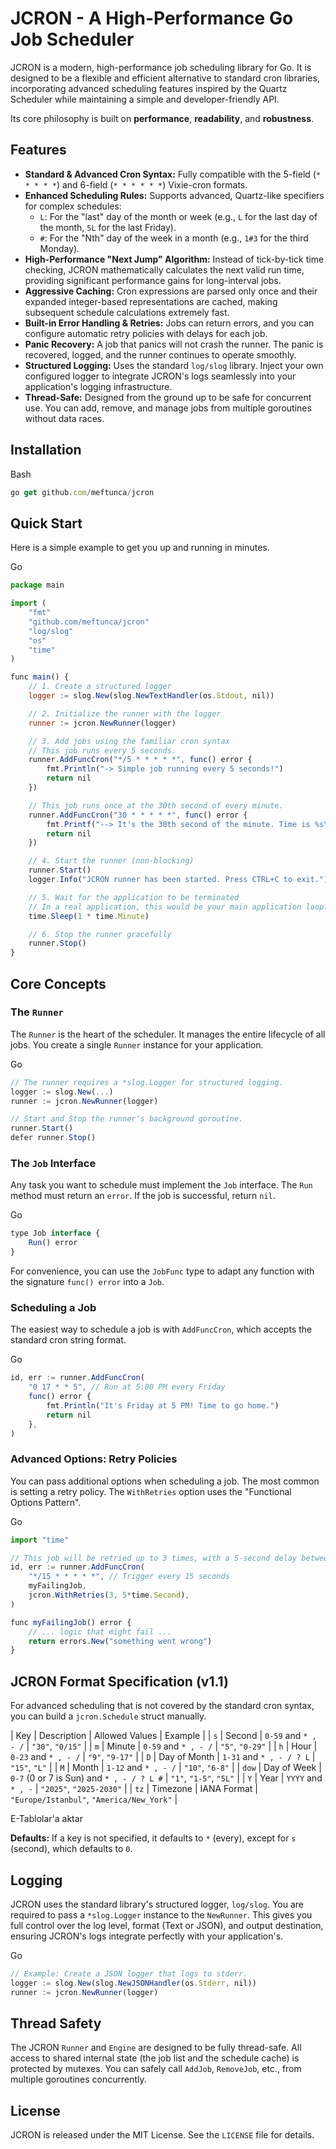 # JCRON - A High-Performance Go Job Scheduler

JCRON is a modern, high-performance job scheduling library for Go. It is designed to be a flexible and efficient alternative to standard cron libraries, incorporating advanced scheduling features inspired by the Quartz Scheduler while maintaining a simple and developer-friendly API.

Its core philosophy is built on **performance**, **readability**, and **robustness**.

## Features

- **Standard & Advanced Cron Syntax:** Fully compatible with the 5-field (`* * * * *`) and 6-field (`* * * * * *`) Vixie-cron formats.
- **Enhanced Scheduling Rules:** Supports advanced, Quartz-like specifiers for complex schedules:
    - `L`: For the "last" day of the month or week (e.g., `L` for the last day of the month, `5L` for the last Friday).
    - `#`: For the "Nth" day of the week in a month (e.g., `1#3` for the third Monday).
- **High-Performance "Next Jump" Algorithm:** Instead of tick-by-tick time checking, JCRON mathematically calculates the next valid run time, providing significant performance gains for long-interval jobs.
- **Aggressive Caching:** Cron expressions are parsed only once and their expanded integer-based representations are cached, making subsequent schedule calculations extremely fast.
- **Built-in Error Handling & Retries:** Jobs can return errors, and you can configure automatic retry policies with delays for each job.
- **Panic Recovery:** A job that panics will not crash the runner. The panic is recovered, logged, and the runner continues to operate smoothly.
- **Structured Logging:** Uses the standard `log/slog` library. Inject your own configured logger to integrate JCRON's logs seamlessly into your application's logging infrastructure.
- **Thread-Safe:** Designed from the ground up to be safe for concurrent use. You can add, remove, and manage jobs from multiple goroutines without data races.

## Installation

Bash

```javascript
go get github.com/meftunca/jcron

```


## Quick Start

Here is a simple example to get you up and running in minutes.

Go

```javascript
package main

import (
	"fmt"
	"github.com/meftunca/jcron"
	"log/slog"
	"os"
	"time"
)

func main() {
	// 1. Create a structured logger
	logger := slog.New(slog.NewTextHandler(os.Stdout, nil))

	// 2. Initialize the runner with the logger
	runner := jcron.NewRunner(logger)

	// 3. Add jobs using the familiar cron syntax
	// This job runs every 5 seconds.
	runner.AddFuncCron("*/5 * * * * *", func() error {
		fmt.Println("-> Simple job running every 5 seconds!")
		return nil
	})

	// This job runs once at the 30th second of every minute.
	runner.AddFuncCron("30 * * * * *", func() error {
		fmt.Printf("--> It's the 30th second of the minute. Time is %s\n", time.Now().Format("15:04:05"))
		return nil
	})

	// 4. Start the runner (non-blocking)
	runner.Start()
	logger.Info("JCRON runner has been started. Press CTRL+C to exit.")

	// 5. Wait for the application to be terminated
	// In a real application, this would be your main application loop.
	time.Sleep(1 * time.Minute)

	// 6. Stop the runner gracefully
	runner.Stop()
}

```

## Core Concepts


### The `Runner`

The `Runner` is the heart of the scheduler. It manages the entire lifecycle of all jobs. You create a single `Runner` instance for your application.

Go

```javascript
// The runner requires a *slog.Logger for structured logging.
logger := slog.New(...)
runner := jcron.NewRunner(logger)

// Start and Stop the runner's background goroutine.
runner.Start()
defer runner.Stop()

```

### The `Job` Interface

Any task you want to schedule must implement the `Job` interface. The `Run` method must return an `error`. If the job is successful, return `nil`.

Go

```javascript
type Job interface {
    Run() error
}

```

For convenience, you can use the `JobFunc` type to adapt any function with the signature `func() error` into a `Job`.

### Scheduling a Job

The easiest way to schedule a job is with `AddFuncCron`, which accepts the standard cron string format.

Go

```javascript
id, err := runner.AddFuncCron(
    "0 17 * * 5", // Run at 5:00 PM every Friday
    func() error {
        fmt.Println("It's Friday at 5 PM! Time to go home.")
        return nil
    },
)

```

### Advanced Options: Retry Policies

You can pass additional options when scheduling a job. The most common is setting a retry policy. The `WithRetries` option uses the "Functional Options Pattern".

Go

```javascript
import "time"

// This job will be retried up to 3 times, with a 5-second delay between each attempt.
id, err := runner.AddFuncCron(
    "*/15 * * * * *", // Trigger every 15 seconds
    myFailingJob,
    jcron.WithRetries(3, 5*time.Second),
)

func myFailingJob() error {
    // ... logic that might fail ...
    return errors.New("something went wrong")
}

```

## JCRON Format Specification (v1.1)

For advanced scheduling that is not covered by the standard cron syntax, you can build a `jcron.Schedule` struct manually.

| Key | Description | Allowed Values | Example |
| `s` | Second | `0-59` and `* , - /` | `"30"`, `"0/15"` |
| `m` | Minute | `0-59` and `* , - /` | `"5"`, `"0-29"` |
| `h` | Hour | `0-23` and `* , - /` | `"9"`, `"9-17"` |
| `D` | Day of Month | `1-31` and `* , - / ? L` | `"15"`, `"L"` |
| `M` | Month | `1-12` and `* , - /` | `"10"`, `"6-8"` |
| `dow` | Day of Week | `0-7` (0 or 7 is Sun) and `* , - / ? L #` | `"1"`, `"1-5"`, `"5L"` |
| `Y` | Year | `YYYY` and `* , -` | `"2025"`, `"2025-2030"` |
| `tz` | Timezone | IANA Format | `"Europe/Istanbul"`, `"America/New_York"` |

E-Tablolar'a aktar

**Defaults:** If a key is not specified, it defaults to `*` (every), except for `s` (second), which defaults to `0`.

## Logging

JCRON uses the standard library's structured logger, `log/slog`. You are required to pass a `*slog.Logger` instance to the `NewRunner`. This gives you full control over the log level, format (Text or JSON), and output destination, ensuring JCRON's logs integrate perfectly with your application's.

Go

```javascript
// Example: Create a JSON logger that logs to stderr.
logger := slog.New(slog.NewJSONHandler(os.Stderr, nil))
runner := jcron.NewRunner(logger)

```

## Thread Safety

The JCRON `Runner` and `Engine` are designed to be fully thread-safe. All access to shared internal state (the job list and the schedule cache) is protected by mutexes. You can safely call `AddJob`, `RemoveJob`, etc., from multiple goroutines concurrently.

## License

JCRON is released under the MIT License. See the `LICENSE` file for details.